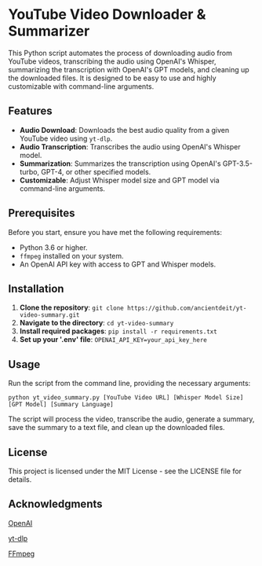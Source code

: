# YouTube Video Downloader & Summarizer

This Python script automates the process of downloading audio from YouTube videos, transcribing the audio using OpenAI's Whisper, summarizing the transcription with OpenAI's GPT models, and cleaning up the downloaded files. It is designed to be easy to use and highly customizable with command-line arguments.

## Features

- **Audio Download**: Downloads the best audio quality from a given YouTube video using `yt-dlp`.
- **Audio Transcription**: Transcribes the audio using OpenAI's Whisper model.
- **Summarization**: Summarizes the transcription using OpenAI's GPT-3.5-turbo, GPT-4, or other specified models.
- **Customizable**: Adjust Whisper model size and GPT model via command-line arguments.

## Prerequisites

Before you start, ensure you have met the following requirements:
- Python 3.6 or higher.
- `ffmpeg` installed on your system.
- An OpenAI API key with access to GPT and Whisper models.

## Installation

1. **Clone the repository**:
   `git clone https://github.com/ancientdeit/yt-video-summary.git`
2. **Navigate to the directory**:
   `cd yt-video-summary`
3. **Install required packages**:
   `pip install -r requirements.txt`
4. **Set up your '.env' file**:
   `OPENAI_API_KEY=your_api_key_here`

## Usage

Run the script from the command line, providing the necessary arguments:

  `python yt_video_summary.py [YouTube Video URL] [Whisper Model Size] [GPT Model] [Summary Language]`

The script will process the video, transcribe the audio, generate a summary, save the summary to a text file, and clean up the downloaded files.

## License
This project is licensed under the MIT License - see the LICENSE file for details.

## Acknowledgments
[OpenAI](https://openai.com/)

[yt-dlp](https://github.com/yt-dlp/yt-dlp)

[FFmpeg](https://ffmpeg.org/)
